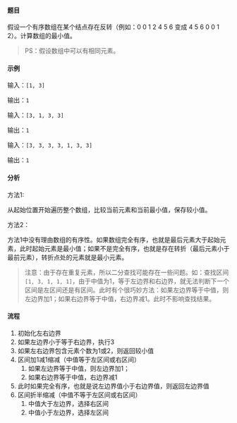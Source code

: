 #### 题目

假设一个有序数组在某个结点存在反转（例如：0 0 1 2 4 5 6 变成 4 5 6 0 0 1 2）。计算数组的最小值。

> PS：假设数组中可以有相同元素。


#### 示例

输入：`[1, 3]`

输出：`1`

输入：`[3, 1, 3, 3]`

输出：`1`

输入：`[3, 3, 3, 3, 1, 3, 3]`

输出：`1`


#### 分析

方法1:

从起始位置开始遍历整个数组，比较当前元素和当前最小值，保存较小值。

方法2：

方法1中没有理由数组的有序性。如果数组完全有序，也就是最后元素大于起始元素，此时起始元素是最小值；如果不是完全有序，也就是存在转折（最后元素小于最前元素），转折点处的元素就是最小元素。

> 注意：由于存在重复元素，所以二分查找可能存在一些问题。如：查找区间`[1, 3, 1, 1, 1]`，由于中值为1，等于左边界和右边界，就无法判断下一个区间是左区间还是有区间。此时有个很巧妙方法：如果左边界等于中值，则左边界加1；如果右边界等于中值，右边界减1。此时不影响查找结果。

#### 流程

1. 初始化左右边界
2. 如果左边界小于等于右边界，执行3
3. 如果左右边界包含元素个数为1或2，则返回较小值
4. 区间加1减1缩减（中值等于左区间或右区间）
    1. 如果左边界等于中值，则左边界加1；
    2. 如果右边界等于中值，右边界减1
5. 此时如果完全有序，也就是说左边界值小于右边界值，则返回左边界值
6. 区间折半缩减（中值不等于左区间或右区间）
    1. 中值大于左边界，选择右区间
    2. 中值小于左边界，选择左区间
